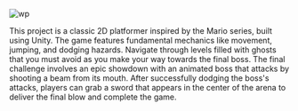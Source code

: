 ![wp](https://github.com/user-attachments/assets/453acba3-b60c-43e8-bfea-02c30f560ee6)

This project is a classic 2D platformer inspired by the Mario series, built using Unity. The game features fundamental mechanics like movement, jumping, and dodging hazards. Navigate through levels filled with ghosts that you must avoid as you make your way towards the final boss. The final challenge involves an epic showdown with an animated boss that attacks by shooting a beam from its mouth. After successfully dodging the boss's attacks, players can grab a sword that appears in the center of the arena to deliver the final blow and complete the game.
